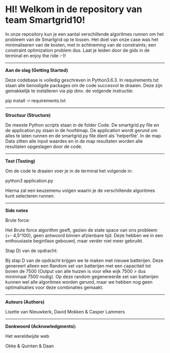 <h1> HI! Welkom in de repository van team Smartgrid10! </h1>

In onze repository kun je een aantal verschillende algoritmes runnen om het probleem van de Smartgrid op te lossen. Het doel van onze case was het minimaliseren van de kosten, met in achtneming van de constraints; een constraint optimization problem dus. Laat je leiden door de gids in de terminal en enjoy the ride :-)!

----------------------------------------------------------------------------------
<b>Aan de slag (Getting Started)</b>

Deze codebase is volledig geschreven in Python3.6.3. In requirements.txt staan alle benodigde packages om de code succesvol te draaien. Deze zijn gemakkelijk te installeren via pip dmv. de volgende instructie:

pip install -r requirements.txt

----------------------------------------------------------------------------------
<b>Structuur (Structure)</b>

De meeste Python scripts staan in de folder Code. De smartgrid.py file en de application.py staan in de hoofdmap. De application wordt gerund om alles te laten runnen en de smartgrid.py file dient als 'helperfile'. In de map Data zitten alle input waardes en in de map resultaten worden alle resultaten opgeslagen door de code.

----------------------------------------------------------------------------------
<b>Test (Testing)</b>

Om de code te draaien voer je in de terminal het volgende in:

python3 application.py

Hierna zal een keuzemenu volgen waarin je de verschillende algoritmes kunt selecteren runnen.

----------------------------------------------------------------------------------
<b>Side notes</b>

Brute force:

Het Brute force algorithm geeft, gezien de state space van ons probleem (+- 4,5^100), geen antwoord binnen afzienbare tijd. Deze hebben we in een enthousiaste beginfase gebouwd, maar verder niet meer gebruikt. 

Stap D) van de opdracht:

Bij stap D van de opdracht krijgen we te maken met nieuwe batterijen. Deze genereert alleen een Random set van batterijen met een capaciteit tot boven de 7500 (Output van alle huizen is voor elke wijk 7500 > dus mininmaal 7500 nodig). Op deze random gegenereerde set van batterijen kunnen wel alle algoritmes worden gerund, maar we hebben nog geen optimalisaties voor deze combinaties gemaakt.


----------------------------------------------------------------------------------
<b> Auteurs (Authors)</b>

Lisette van Nieuwkerk, David Mokken & Casper Lammers


----------------------------------------------------------------------------------
<b> Dankwoord (Acknowledgments): </b>

Het wereldwijde web

Okke & Quinten & Daan 


